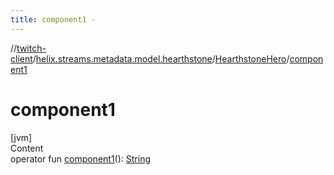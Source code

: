 ```yaml
---
title: component1 -
---
```

//[twitch-client](../../index.md)/[helix.streams.metadata.model.hearthstone](../index.md)/[HearthstoneHero](index.md)/[component1](component1.md)



# component1  
[jvm]  
Content  
operator fun [component1](component1.md)(): [String](https://kotlinlang.org/api/latest/jvm/stdlib/kotlin/-string/index.html)  



